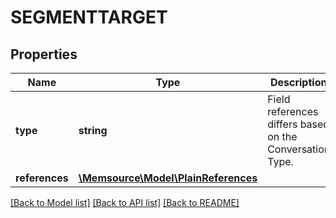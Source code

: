 # SEGMENTTARGET

## Properties
Name | Type | Description | Notes
------------ | ------------- | ------------- | -------------
**type** | **string** | Field references differs based on the Conversation Type. | [optional] 
**references** | [**\Memsource\Model\PlainReferences**](PlainReferences.md) |  | [optional] 

[[Back to Model list]](../README.md#documentation-for-models) [[Back to API list]](../README.md#documentation-for-api-endpoints) [[Back to README]](../README.md)


